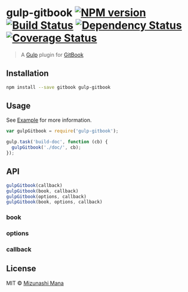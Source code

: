 # gulp-gitbook [![NPM version][npm-image]][npm-url] [![Build Status][travis-image]][travis-url] [![Dependency Status][daviddm-image]][daviddm-url] [![Coverage Status][coveralls-image]][coveralls-url]

> A [Gulp](http://gulpjs.com/) plugin for [GitBook](https://github.com/GitbookIO/gitbook/)

## Installation

```bash
npm install --save gitbook gulp-gitbook
```

## Usage

See [Example](example/) for more information.

```javascript
var gulpGitbook = require('gulp-gitbook');

gulp.task('build-doc', function (cb) {
  gulpGitbook('./doc/', cb);
});
```

## API

```javascript
gulpGitbook(callback)
gulpGitbook(book, callback)
gulpGitbook(options, callback)
gulpGitbook(book, options, callback)
```

### book

### options

### callback

## License

MIT © [Mizunashi Mana](https://github.com/mizunashi-mana)


[npm-image]: https://badge.fury.io/js/generator-node-gulp-ts.svg
[npm-url]: https://npmjs.org/package/generator-node-gulp-ts
[travis-image]: https://travis-ci.org/mizunashi-mana/generator-node-gulp-ts.svg?branch=master
[travis-url]: https://travis-ci.org/mizunashi-mana/generator-node-gulp-ts
[daviddm-image]: https://david-dm.org/mizunashi-mana/generator-node-gulp-ts.svg?theme=shields.io
[daviddm-url]: https://david-dm.org/mizunashi-mana/generator-node-gulp-ts
[coveralls-image]: https://img.shields.io/coveralls/mizunashi-mana/gulp-gitbook.svg
[coveralls-url]: https://coveralls.io/r/mizunashi-mana/gulp-gitbook
